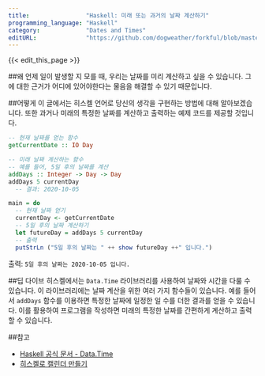 ```yaml
---
title:                "Haskell: 미래 또는 과거의 날짜 계산하기"
programming_language: "Haskell"
category:             "Dates and Times"
editURL:              "https://github.com/dogweather/forkful/blob/master/content/ko/haskell/calculating-a-date-in-the-future-or-past.md"
---
```


{{< edit_this_page >}}

##왜
언제 일이 발생할 지 모를 때, 우리는 날짜를 미리 계산하고 싶을 수 있습니다. 그에 대한 근거가 어디에 있어야한다는 물음을 해결할 수 있기 때문입니다.

##어떻게
이 글에서는 히스켈 언어로 당신의 생각을 구현하는 방법에 대해 알아보겠습니다. 또한 과거나 미래의 특정한 날짜를 계산하고 출력하는 예제 코드를 제공할 것입니다.

```Haskell
-- 현재 날짜를 얻는 함수
getCurrentDate :: IO Day

-- 미래 날짜 계산하는 함수
-- 예를 들어, 5일 후의 날짜를 계산
addDays :: Integer -> Day -> Day
addDays 5 currentDay
  -- 결과: 2020-10-05

main = do
  -- 현재 날짜 얻기
  currentDay <- getCurrentDate
  -- 5일 후의 날짜 계산하기
  let futureDay = addDays 5 currentDay
  -- 출력
  putStrLn ("5일 후의 날짜는 " ++ show futureDay ++" 입니다.")
```

출력: `5일 후의 날짜는 2020-10-05 입니다.`

##딥 다이브
히스켈에서는 `Data.Time` 라이브러리를 사용하여 날짜와 시간을 다룰 수 있습니다. 이 라이브러리에는 날짜 계산을 위한 여러 가지 함수들이 있습니다. 예를 들어서 `addDays` 함수를 이용하면 특정한 날짜에 일정한 일 수를 더한 결과를 얻을 수 있습니다. 이를 활용하여 프로그램을 작성하면 미래의 특정한 날짜를 간편하게 계산하고 출력할 수 있습니다.

##참고
- [Haskell 공식 문서 - Data.Time](https://downloads.haskell.org/~ghc/latest/docs/html/libraries/time-1.9.3/Data-Time.html)
- [히스켈로 캘린더 만들기](https://typeable.io/posts/2019-02-24-easy-cal.html)